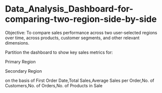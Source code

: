 # Data_Analysis_Dashboard-for-comparing-two-region-side-by-side

Objective:
To compare sales performance across two user-selected regions over time, across products, customer segments, and other relevant dimensions.

Partition the dashboard to show key sales metrics for:

Primary Region

Secondary Region

on the basis of 
First Order Date,Total Sales,Average Sales per Order,No. of Customers,No. of Orders,No. of Products in Sale



